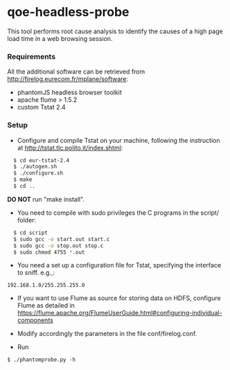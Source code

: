 # qoe-headless-probe

This tool performs root cause analysis to identify the causes of a high page load time in a web browsing session.

### Requirements
All the additional software can be retrieved from http://firelog.eurecom.fr/mplane/software:
- phantomJS headless browser toolkit
- apache flume > 1.5.2
- custom Tstat 2.4

### Setup

* Configure and compile Tstat on your machine, following the instruction at http://tstat.tlc.polito.it/index.shtml:

```bash
  $ cd eur-tstat-2.4
  $ ./autogen.sh
  $ ./configure.sh
  $ make
  $ cd ..
```
<b>DO NOT</b> run "make install".

* You need to compile with sudo privileges the C programs in the script/ folder:

```bash
  $ cd script
  $ sudo gcc -o start.out start.c
  $ sudo gcc -o stop.out stop.c
  $ sudo chmod 4755 *.out
```
* You need a set up a configuration file for Tstat, specifying the interface to sniff. e.g.,:

```
192.168.1.0/255.255.255.0
```
* If you want to use Flume as source for storing data on HDFS, configure Flume as detailed in https://flume.apache.org/FlumeUserGuide.html#configuring-individual-components

* Modify accordingly the parameters in the file conf/firelog.conf.

* Run 
```
$ ./phantomprobe.py -h
```
